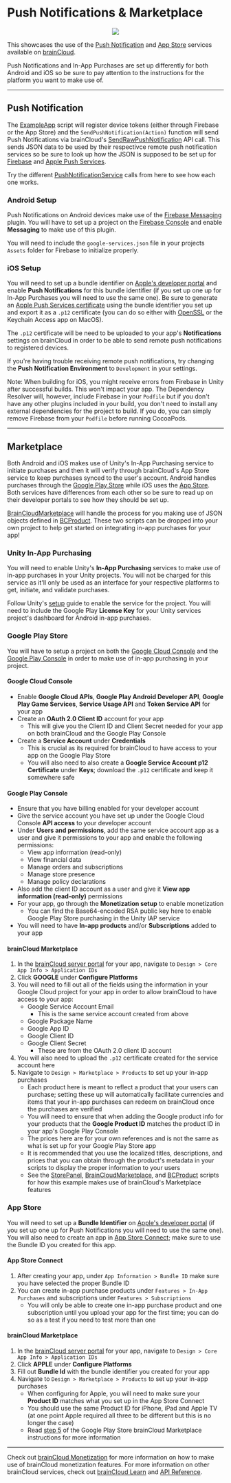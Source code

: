 # Push Notifications & Marketplace

<p align="center">
    <img  src="../_screenshots/x_Marketplace.png?raw=true">
</p>

This showcases the use of the [Push Notification](https://docs.braincloudservers.com/api/capi/pushnotification/) and [App Store](https://docs.braincloudservers.com/api/capi/appstore/) services available on [brainCloud](https://getbraincloud.com/).

Push Notifications and In-App Purchases are set up differently for both Android and iOS so be sure to pay attention to the instructions for the platform you want to make use of.

---

## Push Notification

The [ExampleApp](./Assets/App/Scripts/ExampleApp.cs) script will register device tokens (either through Firebase or the App Store) and the `SendPushNotification(Action)` function will send Push Notifications via brainCloud's [SendRawPushNotification](https://docs.braincloudservers.com/api/capi/pushnotification/schedulerawpushnotificationutc) API call. This sends JSON data to be used by their respectivce remote push notification services so be sure to look up how the JSON is supposed to be set up for [Firebase](https://github.com/firebase/firebase-admin-dotnet/blob/db55e58ee591dab1f90a399336670ae84bab915b/FirebaseAdmin/FirebaseAdmin.Snippets/FirebaseMessagingSnippets.cs) and [Apple Push Services](https://developer.apple.com/documentation/usernotifications/setting_up_a_remote_notification_server/generating_a_remote_notification).

Try the different [PushNotificationService](https://docs.braincloudservers.com/api/capi/pushnotification/) calls from here to see how each one works.

### Android Setup

Push Notifications on Android devices make use of the [Firebase Messaging](https://firebase.google.com/docs/unity/setup) plugin. You will have to set up a project on the [Firebase Console](https://console.firebase.google.com/) and enable **Messaging** to make use of this plugin.

You will need to include the `google-services.json` file in your projects `Assets` folder for Firebase to initialize properly.

### iOS Setup

You will need to set up a bundle identifier on [Apple's developer portal](https://developer.apple.com/account/resources/identifiers/list) and enable **Push Notifications** for this bundle identifier (if you set up one up for In-App Purchases you will need to use the same one). Be sure to generate an [Apple Push Services certificate](https://developer.apple.com/documentation/usernotifications/setting_up_a_remote_notification_server/establishing_a_certificate-based_connection_to_apns) using the bundle identifier you set up and export it as a `.p12` certificate (you can do so either with [OpenSSL](https://www.openssl.org/) or the Keychain Access app on MacOS).

The `.p12` certificate will be need to be uploaded to your app's **Notifications** settings on brainCloud in order to be able to send remote push notifications to registered devices.

If you're having trouble receiving remote push notifications, try changing the **Push Notification Environment** to `Development` in your settings.

Note: When building for iOS, you might receive errors from Firebase in Unity after successful builds. This won't impact your app. The Dependency Resolver will, however, include Firebase in your `Podfile` but if you don't have any other plugins included in your build, you don't need to install any external dependencies for the project to build. If you do, you can simply remove Firebase from your `Podfile` before running CocoaPods.

---

## Marketplace

Both Android and iOS makes use of Unity's In-App Purchasing service to initiate purchases and then it will verify through brainCloud's App Store service to keep purchases synced to the user's account. Android handles purchases through the [Google Play Store](https://play.google.com/console/about/in-appproductssetup/) while iOS uses the [App Store](https://developer.apple.com/in-app-purchase/). Both services have differences from each other so be sure to read up on their developer portals to see how they should be set up.

[BrainCloudMarketplace](./Assets/App/Scripts/Store/BrainCloudMarketplace.cs) will handle the process for you making use of JSON objects defined in [BCProduct](./Assets/App/Scripts/Store/BCProduct.cs). These two scripts can be dropped into your own project to help get started on integrating in-app purchases for your app!

### Unity In-App Purchasing

You will need to enable Unity's **In-App Purchasing** services to make use of in-app purchases in your Unity projects. You will not be charged for this service as it'll only be used as an interface for your respective platforms to get, initiate, and validate purchases.

Follow Unity's [setup](https://docs.unity3d.com/Manual/UnityIAPSettingUp.html) guide to enable the service for the project. You will need to include the Google Play **License Key** for your Unity services project's dashboard for Android in-app purchases.

### Google Play Store

You will have to setup a project on both the [Google Cloud Console](https://console.cloud.google.com/) and the [Google Play Console](https://play.google.com/console/developers) in order to make use of in-app purchasing in your project.

#### Google Cloud Console

- Enable **Google Cloud APIs**, **Google Play Android Developer API**, **Google Play Game Services**, **Service Usage API** and **Token Service API** for your app
- Create an **OAuth 2.0 Client ID** account for your app
    - This will give you the Client ID and Client Secret needed for your app on both brainCloud and the Google Play Console
- Create a **Service Account** under **Credentials**
    - This is crucial as its required for brainCloud to have access to your app on the Google Play Store
    - You will also need to also create a **Google Service Account p12 Certificate** under **Keys**; download the `.p12` certificate and keep it somewhere safe

#### Google Play Console

- Ensure that you have billing enabled for your developer account
- Give the service account you have set up under the Google Cloud Console **API access** to your developer account
- Under **Users and permissions**, add the same service account app as a user and give it permissions to your app and enable the following permissions:
    - View app information (read-only)
    - View financial data
    - Manage orders and subscriptions
    - Manage store presence
    - Manage policy declarations
- Also add the client ID account as a user and give it **View app information (read-only)** permissions
- For your app, go through the **Monetization setup** to enable monetization
    - You can find the Base64-encoded RSA public key here to enable Google Play Store purchasing in the Unity IAP service
- You will need to have **In-app products** and/or **Subscriptions** added to your app

#### brainCloud Marketplace

1. In the [brainCloud server portal](https://portal.braincloudservers.com/) for your app, navigate to `Design > Core App Info > Application IDs`
2. Click **GOOGLE** under **Configure Platforms**
3. You will need to fill out all of the fields using the information in your Google Cloud project for your app in order to allow brainCloud to have access to your app:
    - Google Service Account Email
        - This is the same service account created from above
    - Google Package Name
    - Google App ID
    - Google Client ID
    - Google Client Secret
        - These are from the OAuth 2.0 client ID account
4. You will also need to upload the `.p12` certificate created for the service account here
5. Navigate to `Design > Marketplace > Products` to set up your in-app purchases
    - Each product here is meant to reflect a product that your users can purchase; setting these up will automatically facilitate currencies and items that your in-app purchases can redeem on brainCloud once the purchases are verified
    - You will need to ensure that when adding the Google product info for your products that the **Google Product ID** matches the product ID in your app's Google Play Console
    - The prices here are for your own references and is not the same as what is set up for your Google Play Store app
    - It is recommended that you use the localized titles, descriptions, and prices that you can obtain through the product's metadata in your scripts to display the proper information to your users
    - See the [StorePanel](./Assets/App/Scripts/UI/StorePanel.cs), [BrainCloudMarketplace](./Assets/App/Scripts/Store/BrainCloudMarketplace.cs), and [BCProduct](./Assets/App/Scripts/Store/BCProduct.cs) scripts for how this example makes use of brainCloud's Marketplace features

### App Store

You will need to set up a **Bundle Identifier** on [Apple's developer portal](https://developer.apple.com/account/resources/identifiers/list) (if you set up one up for Push Notifications you will need to use the same one). You will also need to create an app in [App Store Connect](https://appstoreconnect.apple.com/apps); make sure to use the Bundle ID you created for this app.

#### App Store Connect

1. After creating your app, under `App Information > Bundle ID` make sure you have selected the proper Bundle ID
2. You can create in-app purchase products under `Features > In-App Purchases` and subscriptions under `Features > Subscriptions`
    - You will only be able to create one in-app purchase product and one subscription until you upload your app for the first time; you can do so as a test if you need to test more than one

#### brainCloud Marketplace

1. In the [brainCloud server portal](https://portal.braincloudservers.com/) for your app, navigate to `Design > Core App Info > Application IDs`
2. Click **APPLE** under **Configure Platforms**
3. Fill out **Bundle Id** with the bundle identifier you created for your app
4. Navigate to `Design > Marketplace > Products` to set up your in-app purchases
    - When configuring for Apple, you will need to make sure your **Product ID** matches what you set up in the App Store Connect
    - You should use the same Product ID for iPhone, iPad and Apple TV (at one point Apple required all three to be different but this is no longer the case)
    - Read [step 5](#braincloud-marketplace) of the Google Play Store brainCloud Marketplace instructions for more information

---

Check out [brainCloud Monetization](https://docs.braincloudservers.com/learn/key-concepts/monetization/) for more information on how to make use of brainCloud monetization features. For more information on other brainCloud services, check out [brainCloud Learn](https://docs.braincloudservers.com/learn/introduction/) and [API Reference](https://docs.braincloudservers.com/api/introduction).
